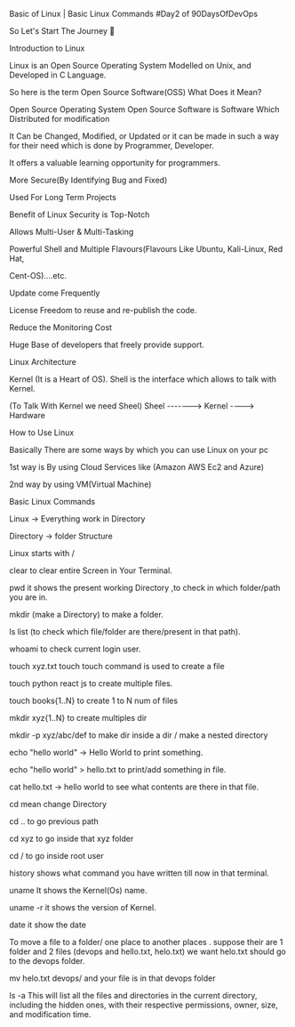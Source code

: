 Basic of Linux | Basic Linux Commands
#Day2 of 90DaysOfDevOps

So Let's Start The Journey 🚀

Introduction to Linux

Linux is an Open Source Operating System Modelled on Unix, and Developed in C Language.

So here is the term Open Source Software(OSS) What Does it Mean?

Open Source Operating System
Open Source Software is Software Which Distributed for modification

It Can be Changed, Modified, or Updated or it can be made in such a way for their need which is done by Programmer, Developer.

It offers a valuable learning opportunity for programmers.

More Secure(By Identifying Bug and Fixed)

Used For Long Term Projects

Benefit of Linux
Security is Top-Notch

Allows Multi-User & Multi-Tasking

Powerful Shell and Multiple Flavours(Flavours Like Ubuntu, Kali-Linux, Red Hat,

Cent-OS)....etc.

Update come Frequently

License Freedom to reuse and re-publish the code.

Reduce the Monitoring Cost

Huge Base of developers that freely provide support.

Linux Architecture

Kernel (It is a Heart of OS). Shell is the interface which allows to talk with Kernel.

(To Talk With Kernel we need Sheel) Sheel -------> Kernel ----> Hardware

How to Use Linux

Basically There are some ways by which you can use Linux on your pc

1st way is By using Cloud Services like (Amazon AWS Ec2 and Azure)

2nd way by using VM(Virtual Machine)

Basic Linux Commands

Linux -> Everything work in Directory

Directory -> folder Structure

Linux starts with /

clear to clear entire Screen in Your Terminal.

pwd it shows the present working Directory ,to check in which folder/path you are in.

mkdir (make a Directory) to make a folder.

ls list (to check which file/folder are there/present in that path).

whoami to check current login user.

touch xyz.txt touch touch command is used to create a file

touch python react js to create multiple files.

touch books{1..N} to create 1 to N num of files

mkdir xyz{1..N} to create multiples dir

mkdir -p xyz/abc/def to make dir inside a dir / make a nested directory

echo "hello world" -> Hello World to print something.

echo "hello world" > hello.txt to print/add something in file.

cat hello.txt -> hello world to see what contents are there in that file.

cd mean change Directory

cd .. to go previous path

cd xyz to go inside that xyz folder

cd / to go inside root user

history shows what command you have written till now in that terminal.

uname It shows the Kernel(Os) name.

uname -r it shows the version of Kernel.

date it show the date

To move a file to a folder/ one place to another places . suppose their are 1 folder and 2 files (devops and hello.txt, helo.txt) we want helo.txt should go to the devops folder.

mv helo.txt devops/ and your file is in that devops folder

ls -a This will list all the files and directories in the current directory, including the hidden ones, with their respective permissions, owner, size, and modification time.
